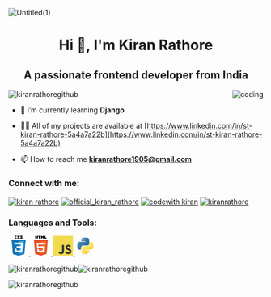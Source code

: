 ![Untitled(1)](https://github.com/KiranRathoreGitHub/KiranRathoreGitHub/assets/134756457/85a54a2b-cd41-4d4e-8ed5-4e752d1a1c83)<h1 align="center">Hi 👋, I'm Kiran Rathore</h1>
<h2 align="center">A passionate frontend developer from India</h2>
<img src="https://media.tenor.com/S59bPkT0pqcAAAAC/programming.gif" alt="coding" align="right">
<p align="left"> <img src="https://komarev.com/ghpvc/?username=kiranrathoregithub&label=Profile%20views&color=0e75b6&style=flat" alt="kiranrathoregithub" /> </p>

- 🌱 I’m currently learning **Django**

- 👨‍💻 All of my projects are available at [https://www.linkedin.com/in/st-kiran-rathore-5a4a7a22b](https://www.linkedin.com/in/st-kiran-rathore-5a4a7a22b)

- 📫 How to reach me **kiranrathore1905@gmail.com**

<h3 align="left">Connect with me:</h3>
<p align="left">
<a href="https://linkedin.com/in/kiran rathore" target="blank"><img align="center" src="https://raw.githubusercontent.com/rahuldkjain/github-profile-readme-generator/master/src/images/icons/Social/linked-in-alt.svg" alt="kiran rathore" height="30" width="40" /></a>
<a href="https://instagram.com/official_kiran_rathore" target="blank"><img align="center" src="https://raw.githubusercontent.com/rahuldkjain/github-profile-readme-generator/master/src/images/icons/Social/instagram.svg" alt="official_kiran_rathore" height="30" width="40" /></a>
<a href="https://www.youtube.com/c/codewith kiran" target="blank"><img align="center" src="https://raw.githubusercontent.com/rahuldkjain/github-profile-readme-generator/master/src/images/icons/Social/youtube.svg" alt="codewith kiran" height="30" width="40" /></a>
<a href="https://auth.geeksforgeeks.org/user/kiranrathore" target="blank"><img align="center" src="https://raw.githubusercontent.com/rahuldkjain/github-profile-readme-generator/master/src/images/icons/Social/geeks-for-geeks.svg" alt="kiranrathore" height="30" width="40" /></a>
</p>
<h3 align="left">Languages and Tools:</h3>
<p align="left"> <a href="https://www.w3schools.com/css/" target="_blank" rel="noreferrer"> <img src="https://raw.githubusercontent.com/devicons/devicon/master/icons/css3/css3-original-wordmark.svg" alt="css3" width="40" height="40"/> </a> <a href="https://www.w3.org/html/" target="_blank" rel="noreferrer"> <img src="https://raw.githubusercontent.com/devicons/devicon/master/icons/html5/html5-original-wordmark.svg" alt="html5" width="40" height="40"/> </a> <a href="https://developer.mozilla.org/en-US/docs/Web/JavaScript" target="_blank" rel="noreferrer"> <img src="https://raw.githubusercontent.com/devicons/devicon/master/icons/javascript/javascript-original.svg" alt="javascript" width="40" height="40"/> </a> <a href="https://www.python.org" target="_blank" rel="noreferrer"> <img src="https://raw.githubusercontent.com/devicons/devicon/master/icons/python/python-original.svg" alt="python" width="40" height="40"/> </a> </p>

<p><img align="left" src="https://github-readme-stats.vercel.app/api/top-langs?username=kiranrathoregithub&show_icons=true&locale=en&layout=compact" alt="kiranrathoregithub" /></p>

<p>&nbsp;<img align="left" src="https://github-readme-stats.vercel.app/api?username=kiranrathoregithub&show_icons=true&locale=en" alt="kiranrathoregithub" /></p>

<p><img align="left" src="https://github-readme-streak-stats.herokuapp.com/?user=kiranrathoregithub&" alt="kiranrathoregithub" /></p>

